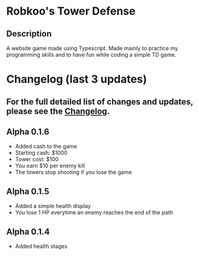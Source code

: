 # Robkoo's Tower Defense

## Description
A website game made using Typescript. Made mainly to practice my programming skills and to have fun while coding a simple TD game.

# Changelog (last 3 updates)

## For the full detailed list of changes and updates, please see the [Changelog](CHANGELOG.md).

## Alpha 0.1.6
- Added cash to the game
- Starting cash: $1000
- Tower cost: $100
- You earn $10 per enemy kill
- The towers stop shooting if you lose the game

## Alpha 0.1.5
- Added a simple health display
- You lose 1 HP everytime an enemy reaches the end of the path

## Alpha 0.1.4
- Added health stages